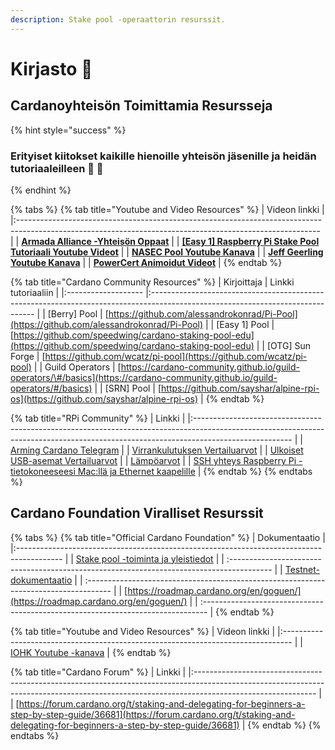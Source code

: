 ```yaml
---
description: Stake pool -operaattorin resurssit.
---
```


# Kirjasto 🏫

## Cardanoyhteisön Toimittamia Resursseja

{% hint style="success" %}
### Erityiset kiitokset kaikille hienoille yhteisön jäsenille ja heidän tutoriaaleilleen 🙏 🤗
{% endhint %}

{% tabs %}
{% tab title="Youtube and Video Resources" %}
| Videon linkki                                                                                                                                             |
|:--------------------------------------------------------------------------------------------------------------------------------------------------------- |
| [**Armada Alliance -Yhteisön Oppaat**](https://www.youtube.com/channel/UCligunhcmbMYaBUMvONsKwg)                                                          |
| [**\[Easy 1\] Raspberry Pi Stake Pool Tutoriaali Youtube Videot**](https://www.youtube.com/watch?v=tZykFS5D-jk&list=PLBhbLwOuj0DfTnneuG3vyoDHY7Dv_aiyq) |
| [**NASEC Pool Youtube Kanava**](https://www.youtube.com/channel/UCv-eePQ0EpSV-jf-nJUPeeA/featured)                                                        |
| [**Jeff Geerling Youtube Kanava**](https://www.youtube.com/channel/UCR-DXc1voovS8nhAvccRZhg)                                                              |
| [**PowerCert Animoidut Videot**](https://www.youtube.com/channel/UCJQJ4GjTiq5lmn8czf8oo0Q)                                                                |
{% endtab %}

{% tab title="Cardano Community Resources" %}
| Kirjoittaja         | Linkki tutoriaaliin                                                                                                             |
|:------------------- |:------------------------------------------------------------------------------------------------------------------------------- |
| \[Berry\] Pool    | [https://github.com/alessandrokonrad/Pi-Pool](https://github.com/alessandrokonrad/Pi-Pool)                                      |
| \[Easy 1\] Pool   | [https://github.com/speedwing/cardano-staking-pool-edu](https://github.com/speedwing/cardano-staking-pool-edu)                  |
| \[OTG\] Sun Forge | [https://github.com/wcatz/pi-pool](https://github.com/wcatz/pi-pool)                                                            |
| Guild Operators     | [https://cardano-community.github.io/guild-operators/\#/basics](https://cardano-community.github.io/guild-operators/#/basics) |
| \[SRN\] Pool      | [https://github.com/sayshar/alpine-rpi-os](https://github.com/sayshar/alpine-rpi-os)                                            |
{% endtab %}

{% tab title="RPi Community" %}
| Linkki                                                                                                                                                                               |
|:------------------------------------------------------------------------------------------------------------------------------------------------------------------------------------ |
| [Arming Cardano Telegram](https://github.com/rekuenkdr/master/tree/44e80aa783ef319f1f88f701f497d59f81d033cd/joinchat/FeKTCBu-pn5OUZUz4joF2w/README.md)                               |
| [Virrankulutuksen Vertailuarvot](https://www.pidramble.com/wiki/benchmarks/power-consumption)                                                                                        |
| [Ulkoiset USB-asemat Vertailuarvot](https://www.pidramble.com/wiki/benchmarks/external-usb-drives)                                                                                   |
| [Lämpöarvot](https://downey.io/blog/raspberry-pi-4-heatsinks-and-fans/)                                                                                                              |
| [SSH yhteys Raspberry Pi -tietokoneeseesi Mac:llä ja Ethernet kaapelille](https://medium.com/@tzhenghao/how-to-ssh-into-your-raspberry-pi-with-a-mac-and-ethernet-cable-636a197d055) |
{% endtab %}
{% endtabs %}

## Cardano Foundation Viralliset Resurssit

{% tabs %}
{% tab title="Official Cardano Foundation" %}
| Dokumentaatio                                                                             |
|:----------------------------------------------------------------------------------------- |
| [Stake pool -toiminta ja yleistiedot](https://cardano.org/stake-pool-operation/)          |
| :---------------------------------------------------------------------------------------- |
| [Testnet-dokumentaatio](https://developers.cardano.org/en/testnets/cardano/overview/)     |
| :------------------------------------------------------------------------------------     |
| [https://roadmap.cardano.org/en/goguen/](https://roadmap.cardano.org/en/goguen/)          |
| :-------------------------------------------------------------------------------          |
{% endtab %}

{% tab title="Youtube and Video Resources" %}
| Videon linkki                                                                    |
|:-------------------------------------------------------------------------------- |
| [IOHK Youtube -kanava](https://www.youtube.com/channel/UCBJ0p9aCW-W82TwNM-z3V2w) |
{% endtab %}

{% tab title="Cardano Forum" %}
| Linkki                                                                                                                                                                                     |
|:------------------------------------------------------------------------------------------------------------------------------------------------------------------------------------------ |
| [https://forum.cardano.org/t/staking-and-delegating-for-beginners-a-step-by-step-guide/36681](https://forum.cardano.org/t/staking-and-delegating-for-beginners-a-step-by-step-guide/36681) |
{% endtab %}
{% endtabs %}

